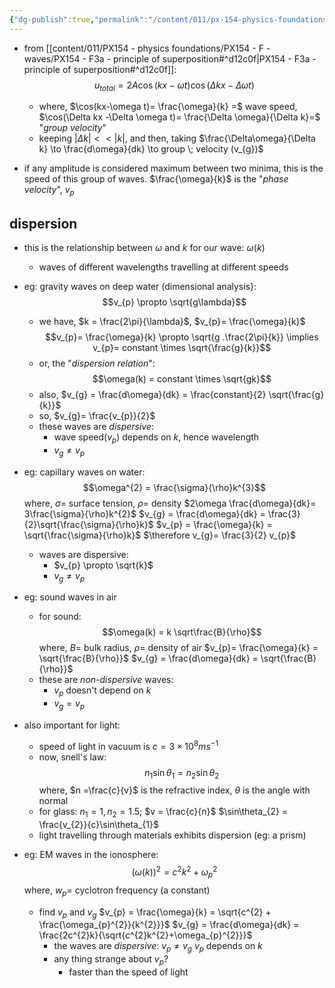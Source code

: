```yaml
---
{"dg-publish":true,"permalink":"/content/011/px-154-physics-foundations/px-154-f-waves/px-154-f4-wave-groups-and-group-velocity/","noteIcon":"1","created":"2024-11-25T10:50:32.000+00:00","updated":"2024-11-26T19:51:31.479+00:00"}
---
```


 - from [[content/011/PX154 - physics foundations/PX154 - F - waves/PX154 - F3a - principle of superposition#^d12c0f\|PX154 - F3a - principle of superposition#^d12c0f]]: $$u_{total} = 2A\cos(kx-\omega t)\cos(\Delta kx -\Delta \omega t)$$
	- where, 
		$\cos(kx-\omega t)= \frac{\omega}{k} =$ wave speed, 
		$\cos(\Delta kx -\Delta \omega t)= \frac{\Delta \omega}{\Delta k}=$ "*group velocity*"
	- keeping $|\Delta k|<<|k|$, and then, taking $\frac{\Delta\omega}{\Delta k} \to \frac{d\omega}{dk} \to group \; velocity (v_{g})$

- if any amplitude is considered maximum between two minima, this is the speed of this group of waves. $\frac{\omega}{k}$ is the "*phase velocity*", $v_{p}$
## dispersion
- this is the relationship between $\omega$ and $k$ for our wave: $\omega(k)$
	- waves of different wavelengths travelling at different speeds
- eg: gravity waves on deep water (dimensional analysis}: 
$$v_{p} \propto \sqrt{g\lambda}$$
	- we have, $k = \frac{2\pi}{\lambda}$, $v_{p}= \frac{\omega}{k}$
	$$v_{p}= \frac{\omega}{k} \propto \sqrt{g .\frac{2\pi}{k}} \implies v_{p}= constant \times \sqrt{\frac{g}{k}}$$
	- or, the "*dispersion relation*": 
	$$\omega(k) = constant \times \sqrt{gk}$$
	- also, $v_{g} = \frac{d\omega}{dk} = \frac{constant}{2} \sqrt{\frac{g}{k}}$
	- so, $v_{g}= \frac{v_{p}}{2}$
	- these waves are *dispersive*:
		- wave speed($v_{p}$) depends on $k$, hence wavelength
		- $v_{g}\neq v_{p}$

- eg: capillary waves on water: 
$$\omega^{2} = \frac{\sigma}{\rho}k^{3}$$
		where, $\sigma=$ surface tension, $\rho=$ density 
			$2\omega \frac{d\omega}{dk}= 3\frac{\sigma}{\rho}k^{2}$
			$v_{g} = \frac{d\omega}{dk} = \frac{3}{2}\sqrt{\frac{\sigma}{\rho}k}$
			$v_{p} = \frac{\omega}{k} = \sqrt{\frac{\sigma}{\rho}k}$
			$\therefore v_{g}= \frac{3}{2} v_{p}$
	- waves are dispersive:
		- $v_{p} \propto \sqrt{k}$
		- $v_{g}\neq v_{p}$

- eg: sound waves in air
	- for sound: 
	$$\omega(k) = k \sqrt\frac{B}{\rho}$$
		where, $B=$ bulk radius, $\rho=$ density of air
		$v_{p}= \frac{\omega}{k} = \sqrt{\frac{B}{\rho}}$
		$v_{g} = \frac{d\omega}{dk} = \sqrt{\frac{B}{\rho}}$
	- these are *non-dispersive* waves:
		- $v_{p}$ doesn't depend on $k$
		- $v_{g} = v_{p}$

- also important for light:
	- speed of light in vacuum is $c = 3 \times 10^{8} ms^{-1}$
	- now, snell's law: 
	$$n_{1}\sin\theta_{1} = n_{2} \sin\theta_{2}$$
		where, $n =\frac{c}{v}$ is the refractive index, $\theta$ is the angle with normal
	- for glass: $n_{1}= 1, n_{2}= 1.5$; $v = \frac{c}{n}$
		$\sin\theta_{2} = \frac{v_{2}}{c}\sin\theta_{1}$
	- light travelling through materials exhibits dispersion (eg: a prism)
	
 - eg: EM waves in the ionosphere: 
 $$(\omega(k))^{2} = c^{2}k^{2}+\omega_{p}^{2}$$
		 where, $w_p=$ cyclotron frequency (a constant)
	- find $v_{p}$ and $v_{g}$
			$v_{p} = \frac{\omega}{k} = \sqrt{c^{2} + \frac{\omega_{p}^{2}}{k^{2}}}$
			$v_{g} = \frac{d\omega}{dk} = \frac{2c^{2}k}{\sqrt{c^{2}k^{2}+\omega_{p}^{2}}}$
		- the waves are *dispersive*:
			$v_{p}\neq v_{g}$
			$v_{p}$ depends on $k$
		- any thing strange about $v_{p}$?
			- faster than the speed of light